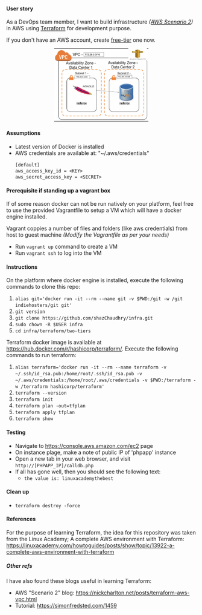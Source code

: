 #### User story
As a DevOps team member, I want to build infrastructure _([AWS Scenario 2](http://docs.aws.amazon.com/AmazonVPC/latest/UserGuide/VPC_Scenario2.html))_ in AWS using [Terraform](https://www.terraform.io/) for development purpose.

If you don't have an AWS account, create [free-tier](https://aws.amazon.com/free/) one now.

<p align="center">
  <img src="../pics/user_6212_58f4de3f53474.png_800.jpg" alt="AWS infra" style="width: 250px;"/>
</p>

#### Assumptions
- Latest version of Docker is installed
- AWS credentials are available at: "~/.aws/credentials"
    ```
    [default]
    aws_access_key_id = <KEY>
    aws_secret_access_key = <SECRET>
    ```

#### Prerequisite if standing up a vagrant box
If of some reason docker can not be run natively on your platform, feel free to use the provided Vagrantfile to setup a VM which will have a docker engine installed.

Vagrant coppies a number of files and folders (like aws credentials) from host to guest machine _(Modify the Vagrantfile as per your needs)_
- Run `vagrant up` command to create a VM
-	Run `vagrant ssh` to log into the VM

#### Instructions
On the platform where docker engine is installed, execute the following commands to clone this repo:
1. `alias git='docker run -it --rm --name git -v $PWD:/git -w /git indiehosters/git git'`
2. `git version`
3. `git clone https://github.com/shazChaudhry/infra.git`
4. `sudo chown -R $USER infra`
5. `cd infra/terraform/two-tiers`

Terraform docker image is available at https://hub.docker.com/r/hashicorp/terraform/. Execute the following commands to run terraform:
1. `alias terraform='docker run -it --rm --name terraform -v ~/.ssh/id_rsa.pub:/home/root/.ssh/id_rsa.pub -v ~/.aws/credentials:/home/root/.aws/credentials -v $PWD:/terraform -w /terraform hashicorp/terraform'`
2. `terraform --version`
3. `terraform init`
4. `terraform plan -out=tfplan`
5. `terraform apply tfplan`
6. `terraform show`

#### Testing
- Navigate to https://console.aws.amazon.com/ec2 page
- On instance plage, make a note of public IP of 'phpapp' instance
- Open a new tab in your web browser, and visit `http://[PHPAPP_IP]/calldb.php`
- If all has gone well, then you should see the following text:
  - `the value is: linuxacademythebest`

#### Clean up
- `terraform destroy -force`

#### References
For the purpose of learning Terraform, the idea for this repository was taken from the Linux Academy; A complete AWS environment with Terraform: https://linuxacademy.com/howtoguides/posts/show/topic/13922-a-complete-aws-environment-with-terraform

##### Other refs
I have also found these blogs useful in learning Terraform:
- AWS "Scenario 2" blog: https://nickcharlton.net/posts/terraform-aws-vpc.html
- Tutorial: https://simonfredsted.com/1459
